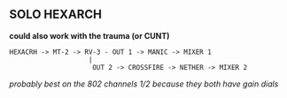 ## SOLO HEXARCH

**could also work with the trauma (or CUNT)**
```
HEXACRH -> MT-2 -> RV-3 - OUT 1 -> MANIC -> MIXER 1
                    |
                     OUT 2 -> CROSSFIRE -> NETHER -> MIXER 2 
```
*probably best on the 802 channels 1/2 because they both have gain dials*
